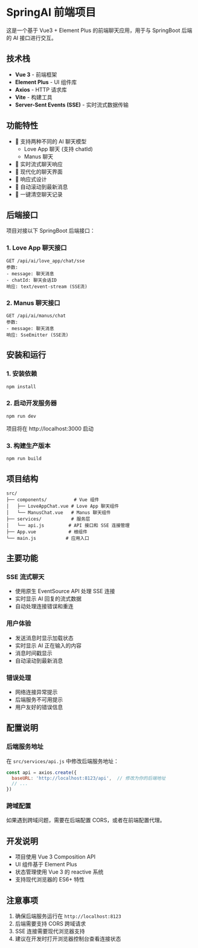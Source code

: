 # SpringAI 前端项目

这是一个基于 Vue3 + Element Plus 的前端聊天应用，用于与 SpringBoot 后端的 AI 接口进行交互。

## 技术栈

- **Vue 3** - 前端框架
- **Element Plus** - UI 组件库
- **Axios** - HTTP 请求库
- **Vite** - 构建工具
- **Server-Sent Events (SSE)** - 实时流式数据传输

## 功能特性

- 🚀 支持两种不同的 AI 聊天模型
  - Love App 聊天 (支持 chatId)
  - Manus 聊天
- 💬 实时流式聊天响应
- 🎨 现代化的聊天界面
- 📱 响应式设计
- 🔄 自动滚动到最新消息
- 🧹 一键清空聊天记录

## 后端接口

项目对接以下 SpringBoot 后端接口：

### 1. Love App 聊天接口
```
GET /api/ai/love_app/chat/sse
参数:
- message: 聊天消息
- chatId: 聊天会话ID
响应: text/event-stream (SSE流)
```

### 2. Manus 聊天接口
```
GET /api/ai/manus/chat
参数:
- message: 聊天消息
响应: SseEmitter (SSE流)
```

## 安装和运行

### 1. 安装依赖
```bash
npm install
```

### 2. 启动开发服务器
```bash
npm run dev
```

项目将在 http://localhost:3000 启动

### 3. 构建生产版本
```bash
npm run build
```

## 项目结构

```
src/
├── components/          # Vue 组件
│   ├── LoveAppChat.vue # Love App 聊天组件
│   └── ManusChat.vue   # Manus 聊天组件
├── services/           # 服务层
│   └── api.js         # API 接口和 SSE 连接管理
├── App.vue            # 根组件
└── main.js           # 应用入口
```

## 主要功能

### SSE 流式聊天
- 使用原生 EventSource API 处理 SSE 连接
- 实时显示 AI 回复的流式数据
- 自动处理连接错误和重连

### 用户体验
- 发送消息时显示加载状态
- 实时显示 AI 正在输入的内容
- 消息时间戳显示
- 自动滚动到最新消息

### 错误处理
- 网络连接异常提示
- 后端服务不可用提示
- 用户友好的错误信息

## 配置说明

### 后端服务地址
在 `src/services/api.js` 中修改后端服务地址：

```javascript
const api = axios.create({
  baseURL: 'http://localhost:8123/api',  // 修改为你的后端地址
  // ...
})
```

### 跨域配置
如果遇到跨域问题，需要在后端配置 CORS，或者在前端配置代理。

## 开发说明

- 项目使用 Vue 3 Composition API
- UI 组件基于 Element Plus
- 状态管理使用 Vue 3 的 reactive 系统
- 支持现代浏览器的 ES6+ 特性

## 注意事项

1. 确保后端服务运行在 `http://localhost:8123`
2. 后端需要支持 CORS 跨域请求
3. SSE 连接需要现代浏览器支持
4. 建议在开发时打开浏览器控制台查看连接状态 